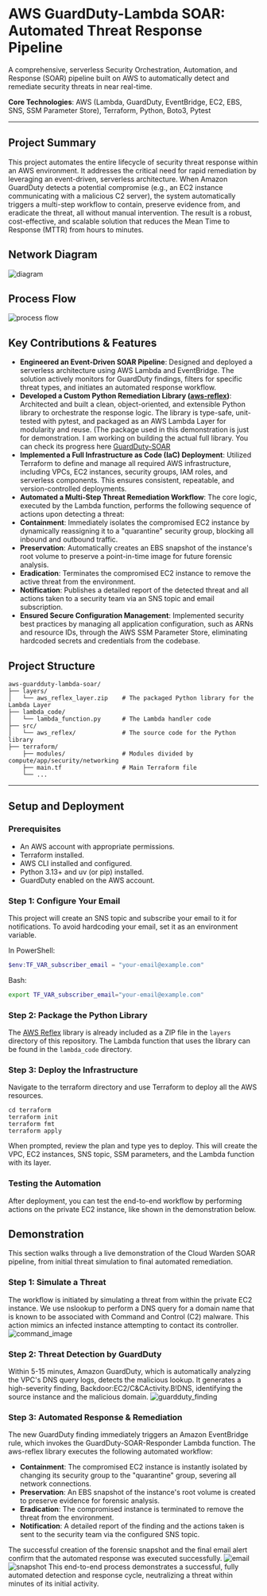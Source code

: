# AWS GuardDuty-Lambda SOAR: Automated Threat Response Pipeline
A comprehensive, serverless Security Orchestration, Automation, and Response (SOAR) pipeline built on AWS to automatically detect and remediate security threats in near real-time.

__Core Technologies__: AWS (Lambda, GuardDuty, EventBridge, EC2, EBS, SNS, SSM Parameter Store), Terraform, Python, Boto3, Pytest

---
## Project Summary
This project automates the entire lifecycle of security threat response within an AWS environment. It addresses the critical need for rapid remediation by leveraging an event-driven, serverless architecture. When Amazon GuardDuty detects a potential compromise (e.g., an EC2 instance communicating with a malicious C2 server), the system automatically triggers a multi-step workflow to contain, preserve evidence from, and eradicate the threat, all without manual intervention. The result is a robust, cost-effective, and scalable solution that reduces the Mean Time to Response (MTTR) from hours to minutes.

## Network Diagram
![diagram](./images/diagram.png)

## Process Flow
![process flow](./images/Flowchart.png)

## Key Contributions & Features
- __Engineered an Event-Driven SOAR Pipeline__: Designed and deployed a serverless architecture using AWS Lambda and EventBridge. The solution actively monitors for GuardDuty findings, filters for specific threat types, and initiates an automated response workflow.
- __Developed a Custom Python Remediation Library ([aws-reflex](https://github.com/blu371ck/aws-reflex))__: Architected and built a clean, object-oriented, and extensible Python library to orchestrate the response logic. The library is type-safe, unit-tested with pytest, and packaged as an AWS Lambda Layer for modularity and reuse. (The package used in this demonstration is just for demonstration. I am working on building the actual full library. You can check its progress here [GuardDuty-SOAR](https://github.com/blu371ck/GuardDuty-SOAR)
- __Implemented a Full Infrastructure as Code (IaC) Deployment__: Utilized Terraform to define and manage all required AWS infrastructure, including VPCs, EC2 instances, security groups, IAM roles, and serverless components. This ensures consistent, repeatable, and version-controlled deployments.
- __Automated a Multi-Step Threat Remediation Workflow__: The core logic, executed by the Lambda function, performs the following sequence of actions upon detecting a threat:
- __Containment__: Immediately isolates the compromised EC2 instance by dynamically reassigning it to a "quarantine" security group, blocking all inbound and outbound traffic.
- __Preservation__: Automatically creates an EBS snapshot of the instance's root volume to preserve a point-in-time image for future forensic analysis.
- __Eradication__: Terminates the compromised EC2 instance to remove the active threat from the environment.
- __Notification__: Publishes a detailed report of the detected threat and all actions taken to a security team via an SNS topic and email subscription.
- __Ensured Secure Configuration Management__: Implemented security best practices by managing all application configuration, such as ARNs and resource IDs, through the AWS SSM Parameter Store, eliminating hardcoded secrets and credentials from the codebase.

## Project Structure
```
aws-guardduty-lambda-soar/
├── layers/
│   └── aws_reflex_layer.zip    # The packaged Python library for the Lambda Layer
├── lambda_code/
│   └── lambda_function.py      # The Lambda handler code
├── src/
│   └── aws_reflex/             # The source code for the Python library
├── terraform/
    ├── modules/                # Modules divided by compute/app/security/networking
    ├── main.tf                 # Main Terraform file
    └── ...
```

---
## Setup and Deployment

### Prerequisites

- An AWS account with appropriate permissions.
- Terraform installed.
- AWS CLI installed and configured.
- Python 3.13+ and uv (or pip) installed.
- GuardDuty enabled on the AWS account.

### Step 1: Configure Your Email

This project will create an SNS topic and subscribe your email to it for notifications. To avoid hardcoding your email, set it as an environment variable.

In PowerShell:

```powershell
$env:TF_VAR_subscriber_email = "your-email@example.com"
```

Bash:

```bash
export TF_VAR_subscriber_email="your-email@example.com"
```

### Step 2: Package the Python Library

The [AWS Reflex](https://github.com/blu371ck/aws-reflex) library is already included as a ZIP file in the `layers` directory of this repository. The Lambda function that uses the library can be found in the `lambda_code` directory.

### Step 3: Deploy the Infrastructure

Navigate to the terraform directory and use Terraform to deploy all the AWS resources.

```
cd terraform
terraform init
terraform fmt
terraform apply
```

When prompted, review the plan and type yes to deploy. This will create the VPC, EC2 instances, SNS topic, SSM parameters, and the Lambda function with its layer.

### Testing the Automation

After deployment, you can test the end-to-end workflow by performing actions on the private EC2 instance, like shown in the demonstration below.

## Demonstration
This section walks through a live demonstration of the Cloud Warden SOAR pipeline, from initial threat simulation to final automated remediation.

### Step 1: Simulate a Threat
The workflow is initiated by simulating a threat from within the private EC2 instance. We use nslookup to perform a DNS query for a domain name that is known to be associated with Command and Control (C2) malware. This action mimics an infected instance attempting to contact its controller.
![command_image](./images/command.png)

### Step 2: Threat Detection by GuardDuty
Within 5-15 minutes, Amazon GuardDuty, which is automatically analyzing the VPC's DNS query logs, detects the malicious lookup. It generates a high-severity finding, Backdoor:EC2/C&CActivity.B!DNS, identifying the source instance and the malicious domain.
![guardduty_finding](./images/guardduty.png)

### Step 3: Automated Response & Remediation
The new GuardDuty finding immediately triggers an Amazon EventBridge rule, which invokes the GuardDuty-SOAR-Responder Lambda function. The aws-reflex library executes the following automated workflow:
- __Containment__: The compromised EC2 instance is instantly isolated by changing its security group to the "quarantine" group, severing all network connections.
- __Preservation__: An EBS snapshot of the instance's root volume is created to preserve evidence for forensic analysis.
- __Eradication__: The compromised instance is terminated to remove the threat from the environment.
- __Notification__: A detailed report of the finding and the actions taken is sent to the security team via the configured SNS topic.

The successful creation of the forensic snapshot and the final email alert confirm that the automated response was executed successfully.
![email](./images/email.png)
![snapshot](./images/snapshot.png)
This end-to-end process demonstrates a successful, fully automated detection and response cycle, neutralizing a threat within minutes of its initial activity.
